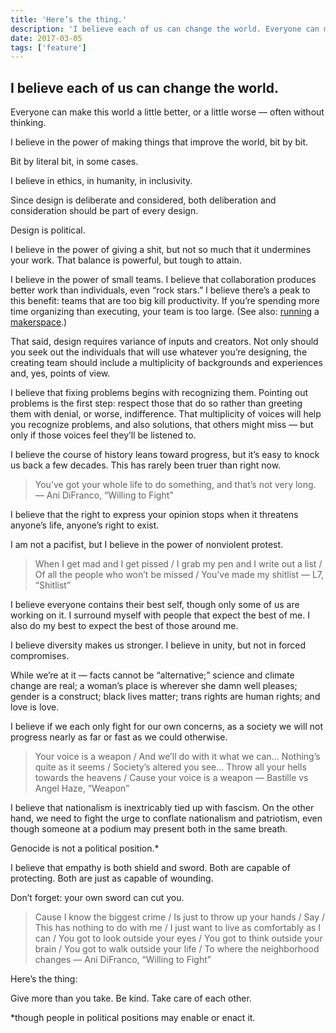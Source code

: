 ```yaml
---
title: 'Here’s the thing.'
description: 'I believe each of us can change the world. Everyone can make this world a little better, or a little worse — often without thinking.'
date: 2017-03-05
tags: ['feature']
---
```


## I believe each of us can change the world.

Everyone can make this world a little better, or a little worse — often without thinking.

I believe in the power of making things that improve the world, bit by bit.

Bit by literal bit, in some cases.

I believe in ethics, in humanity, in inclusivity.

Since design is deliberate and considered, both deliberation and consideration should be part of every design.

Design is political.

I believe in the power of giving a shit, but not so much that it undermines your work. That balance is powerful, but tough to attain.

I believe in the power of small teams. I believe that collaboration produces better work than individuals, even “rock stars.” I believe there’s a peak to this benefit: teams that are too big kill productivity. If you’re spending more time organizing than executing, your team is too large. (See also: [running](http://runningahackerspace.tumblr.com/) a [makerspace](https://annepetersen.is/2016/09/14/the-maker-movement-making-the-world-our-canvas/).)

That said, design requires variance of inputs and creators. Not only should you seek out the individuals that will use whatever you’re designing, the creating team should include a multiplicity of backgrounds and experiences and, yes, points of view.

I believe that fixing problems begins with recognizing them. Pointing out problems is the first step: respect those that do so rather than greeting them with denial, or worse, indifference. That multiplicity of voices will help you recognize problems, and also solutions, that others might miss — but only if those voices feel they’ll be listened to.

I believe the course of history leans toward progress, but it’s easy to knock us back a few decades. This has rarely been truer than right now.

> You’ve got your whole life to do something, and that’s not very long.
> — Ani DiFranco, “Willing to Fight”

I believe that the right to express your opinion stops when it threatens anyone’s life, anyone’s right to exist.

I am not a pacifist, but I believe in the power of nonviolent protest.

> When I get mad and I get pissed / I grab my pen and I write out a list / Of all the people who won’t be missed / You’ve made my shitlist
> — L7, “Shitlist”

I believe everyone contains their best self, though only some of us are working on it. I surround myself with people that expect the best of me. I also do my best to expect the best of those around me.

I believe diversity makes us stronger. I believe in unity, but not in forced compromises.

While we’re at it — facts cannot be “alternative;” science and climate change are real; a woman’s place is wherever she damn well pleases; gender is a construct; black lives matter; trans rights are human rights; and love is love.

I believe if we each only fight for our own concerns, as a society we will not progress nearly as far or fast as we could otherwise.

> Your voice is a weapon / And we’ll do with it what we can… Nothing’s quite as it seems / Society’s altered you see… Throw all your hells towards the heavens / Cause your voice is a weapon
> — Bastille vs Angel Haze, “Weapon”

I believe that nationalism is inextricably tied up with fascism. On the other hand, we need to fight the urge to conflate nationalism and patriotism, even though someone at a podium may present both in the same breath.

Genocide is not a political position.*

I believe that empathy is both shield and sword. Both are capable of protecting. Both are just as capable of wounding.

Don’t forget: your own sword can cut you.

> Cause I know the biggest crime / Is just to throw up your hands / Say / This has nothing to do with me / I just want to live as comfortably as I can / You got to look outside your eyes / You got to think outside your brain / You got to walk outside your life / To where the neighborhood changes
> — Ani DiFranco, “Willing to Fight”

Here’s the thing:

Give more than you take. Be kind. Take care of each other.

*though people in political positions may enable or enact it.